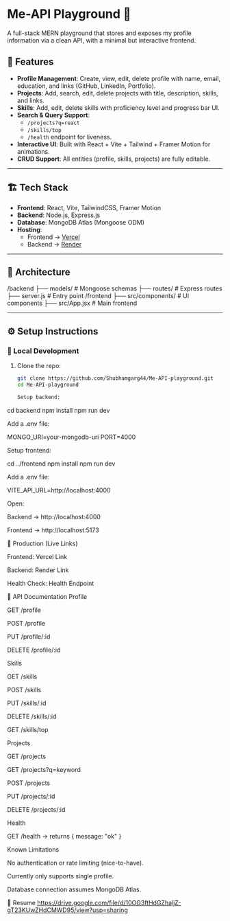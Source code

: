 # Me-API Playground 🚀

A full-stack MERN playground that stores and exposes my profile information via a clean API, with a minimal but interactive frontend.

## 🌟 Features
- **Profile Management**: Create, view, edit, delete profile with name, email, education, and links (GitHub, LinkedIn, Portfolio).
- **Projects**: Add, search, edit, delete projects with title, description, skills, and links.
- **Skills**: Add, edit, delete skills with proficiency level and progress bar UI.
- **Search & Query Support**:
  - `/projects?q=react`
  - `/skills/top`
  - `/health` endpoint for liveness.
- **Interactive UI**: Built with React + Vite + Tailwind + Framer Motion for animations.
- **CRUD Support**: All entities (profile, skills, projects) are fully editable.

---

## 🏗️ Tech Stack
- **Frontend**: React, Vite, TailwindCSS, Framer Motion
- **Backend**: Node.js, Express.js
- **Database**: MongoDB Atlas (Mongoose ODM)
- **Hosting**:  
  - Frontend → [Vercel](https://me-api-playground-pcj54muf2-shubhamgarg44s-projects.vercel.app/)  
  - Backend → [Render](https://me-api-playground-1rzw.onrender.com)  

---

## 📂 Architecture
\/backend
├── models/ # Mongoose schemas
├── routes/ # Express routes
├── server.js # Entry point
/frontend
├── src/components/ # UI components
├── src/App.jsx # Main frontend



---

## ⚙️ Setup Instructions

### 🔹 Local Development
1. Clone the repo:
   ```bash
   git clone https://github.com/Shubhamgarg44/Me-API-playground.git
   cd Me-API-playground

   Setup backend:

cd backend
npm install
npm run dev


Add a .env file:

MONGO_URI=your-mongodb-uri
PORT=4000


Setup frontend:

cd ../frontend
npm install
npm run dev


Add a .env file:

VITE_API_URL=http://localhost:4000


Open:

Backend → http://localhost:4000

Frontend → http://localhost:5173

🔹 Production (Live Links)

Frontend: Vercel Link

Backend: Render Link

Health Check: Health Endpoint

📖 API Documentation
Profile

GET /profile

POST /profile

PUT /profile/:id

DELETE /profile/:id

Skills

GET /skills

POST /skills

PUT /skills/:id

DELETE /skills/:id

GET /skills/top

Projects

GET /projects

GET /projects?q=keyword

POST /projects

PUT /projects/:id

DELETE /projects/:id

Health

GET /health → returns { message: "ok" }

Known Limitations

No authentication or rate limiting (nice-to-have).

Currently only supports single profile.

Database connection assumes MongoDB Atlas.


📄 Resume
https://drive.google.com/file/d/10OG3ftHdGZhaljZ-gT23KUwZHdCMWD95/view?usp=sharing

## 